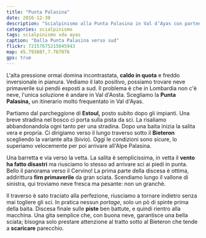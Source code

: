 ```yaml
---
title: "Punta Palasina"
date: 2016-12-30
description: "Scialpinismo alla Punta Palasina in Val d’Ayas con partenza da Estoul"
categories: scialpinismo
tags: scialpinismo vda ayas
caption: "Dalla Punta Palasina verso sud"
flickr: 72157675215045943
map: 45.793807,7.767076
gps: true
---
```


L'alta pressione ormai domina incontrastata, **caldo in quota** e freddo inversionale in pianura. Vediamo il lato positivo, possiamo trovare neve primaverile sui pendii esposti a sud. Il problema è che in Lombardia non c'è neve, l'unica soluzione è andare in Val d'Aosta. Scegliamo la **Punta Palasina,** un itinerario molto frequentato in Val d'Ayas. 

Partiamo dal parcheggione di **Estoul,** posto subito dopo gli impianti. Una breve stradina nel bosco ci porta sulla pista da sci. La risaliamo abbandonandola ogni tanto per una stradina. Dopo una baita inizia la salita vera e propria. Ci dirigiamo verso il lungo traverso sotto il **Bieteron** scegliendo la variante alta (bivio). Oggi le condizioni sono sicure, lo superiamo velocemente per poi arrivare all'Alpe Palasina.

Una barretta e via verso la vetta. La salita è semplicissima, in vetta il **vento ha fatto disastri** ma riusciamo lo stesso ad arrivare sci ai piedi in punta. Bello il panorama verso il Cervino! La prima parte della discesa è ottima, addirittura **firn primaverile** da gran sciata. Scendiamo lungo il vallone di sinistra, qui troviamo neve fresca ma pesante: non un granchè.

Il traverso è sato traciato alla perfezione, riusciamo a tornare indietro senza mai togliere gli sci. In pratica nessun *portage*, solo un pò di spinte prima della baita. Discesa finale sulle **piste** ben battute, e quindi rientro alla macchina. Una gita semplice che, con buona neve, garantisce una bella sciata; bisogna solo prestare attenzione al tratto sotto al Bieteron che tende a **scaricare** parecchio.



